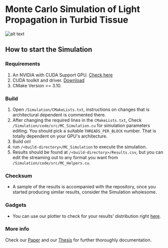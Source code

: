 # Monte Carlo Simulation of Light Propagation in Turbid Tissue

![alt text](https://github.com/The4ofUs/Monte-Carlo-Simulation-of-Light-Propagation/blob/master/MonteCarlo-Simulation.png?raw=true "Simulation Results")

## How to start the Simulation

### Requirements
1. An NVIDIA with CUDA Support GPU. [Check here](https://en.wikipedia.org/wiki/CUDA)
2. CUDA toolkit and driver. [Download](https://developer.nvidia.com/cuda-downloads)
3. CMake Version >= 3.10.

### Build
1. Open `/Simulation/CMakeLists.txt`, instructions on changes that is architectural dependent is commented there.
2. After changing the required lines in the `CMakeLists.txt`, Check `/Simulation/code/src/MC_Simulation.cu` for simulation parameters editing. You should pick a suitable `THREADS_PER_BLOCK` number. That is totally dependent on your GPU's architecture.
3. Build on!
4. run `/<build-directory>/MC_Simulation` to execute the simulation.
5. Results should be found at `/<build-directory>/Results.csv`, but you can edit the streaming out to any format you want from `/Simulation/code/src/MC_Helpers.cu`.

### Checksum
* A sample of the results is accompanied with the repository, once you started producing similar results, consider the Simulation wholesome.

### Gadgets
* You can use our plotter to check for your results' distribution right [here](https://github.com/The4ofUs/MonteCarlo-Plotter).

### More info
Check our [Paper](https://drive.google.com/file/d/1qz25djuWe6Q_Mj5KZSe2H7L1YjMzodiI/view?usp=sharing) and our [Thesis](https://drive.google.com/file/d/1SdsYElqOyyaozrBfbyexvN9XPPBtcGir/view?usp=sharing) for further thoroughly documentation.
